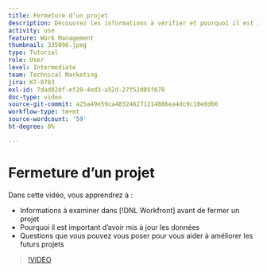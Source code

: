 ```yaml
---
title: Fermeture d’un projet
description: Découvrez les informations à vérifier et pourquoi il est important d’avoir des données mises à jour dans un projet avant de les fermer dans [!DNL  Workfront].
activity: use
feature: Work Management
thumbnail: 335096.jpeg
type: Tutorial
role: User
level: Intermediate
team: Technical Marketing
jira: KT-8783
exl-id: 7dad82df-ef20-4ed3-a52d-27f52d05f678
doc-type: video
source-git-commit: a25a49e59ca483246271214886ea4dc9c10e8d66
workflow-type: tm+mt
source-wordcount: '59'
ht-degree: 0%

---
```


# Fermeture d’un projet

Dans cette vidéo, vous apprendrez à :

* Informations à examiner dans [!DNL Workfront] avant de fermer un projet
* Pourquoi il est important d’avoir mis à jour les données
* Questions que vous pouvez vous poser pour vous aider à améliorer les futurs projets

>[!VIDEO](https://video.tv.adobe.com/v/335096/?quality=12&learn=on)

<!---
learn more urls:
Update task status
Issue statuses
--->
